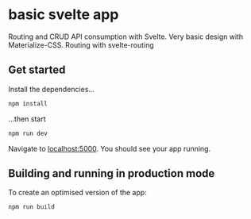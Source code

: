# basic svelte app

Routing and CRUD API consumption with Svelte. Very basic design with Materialize-CSS. Routing with svelte-routing

## Get started

Install the dependencies...

```bash
npm install
```

...then start

```bash
npm run dev
```

Navigate to [localhost:5000](http://localhost:5000). You should see your app running.


## Building and running in production mode

To create an optimised version of the app:

```bash
npm run build
```
